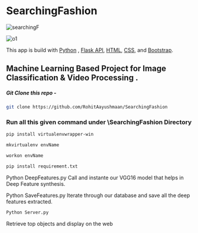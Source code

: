 # SearchingFashion

![searchingF](https://github.com/RohitAayushmaan/SearchingFashion/assets/52812829/a1a3ab78-d476-4198-baad-71ea4409d162)

![o1](https://github.com/RohitAayushmaan/SearchingFashion/assets/52812829/b1597072-0477-4124-b4fe-88c7aa9edb93)


This app is build with [Python]() , [Flask API](), [HTML](), [CSS](), and [Bootstrap]().

## Machine Learning Based Project for Image Classification &amp; Video Processing .
 

##### Git Clone this repo - 
```sh
git clone https://github.com/RohitAayushmaan/SearchingFashion
```

### Run all this given command under \SearchingFashion Directory
```sh 
pip install virtualenvwrapper-win

mkvirtualenv envName

workon envName

pip install requirement.txt
```

Python DeepFeatures.py
Call and instante our VGG16 model that helps in Deep Feature synthesis.

Python SaveFeatures.py
Iterate through our database and save all the deep features extracted.

```sh
Python Server.py
```
Retrieve top objects and display on the web


